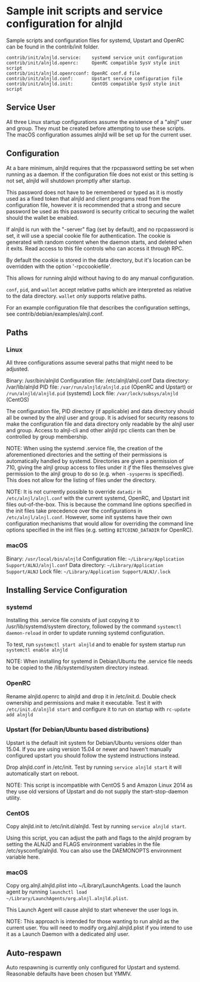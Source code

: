 Sample init scripts and service configuration for alnjld
==========================================================

Sample scripts and configuration files for systemd, Upstart and OpenRC
can be found in the contrib/init folder.

    contrib/init/alnjld.service:    systemd service unit configuration
    contrib/init/alnjld.openrc:     OpenRC compatible SysV style init script
    contrib/init/alnjld.openrcconf: OpenRC conf.d file
    contrib/init/alnjld.conf:       Upstart service configuration file
    contrib/init/alnjld.init:       CentOS compatible SysV style init script

Service User
---------------------------------

All three Linux startup configurations assume the existence of a "alnjl" user
and group.  They must be created before attempting to use these scripts.
The macOS configuration assumes alnjld will be set up for the current user.

Configuration
---------------------------------

At a bare minimum, alnjld requires that the rpcpassword setting be set
when running as a daemon.  If the configuration file does not exist or this
setting is not set, alnjld will shutdown promptly after startup.

This password does not have to be remembered or typed as it is mostly used
as a fixed token that alnjld and client programs read from the configuration
file, however it is recommended that a strong and secure password be used
as this password is security critical to securing the wallet should the
wallet be enabled.

If alnjld is run with the "-server" flag (set by default), and no rpcpassword is set,
it will use a special cookie file for authentication. The cookie is generated with random
content when the daemon starts, and deleted when it exits. Read access to this file
controls who can access it through RPC.

By default the cookie is stored in the data directory, but it's location can be overridden
with the option '-rpccookiefile'.

This allows for running alnjld without having to do any manual configuration.

`conf`, `pid`, and `wallet` accept relative paths which are interpreted as
relative to the data directory. `wallet` *only* supports relative paths.

For an example configuration file that describes the configuration settings,
see contrib/debian/examples/alnjl.conf.

Paths
---------------------------------

### Linux

All three configurations assume several paths that might need to be adjusted.

Binary:              /usr/bin/alnjld
Configuration file:  /etc/alnjl/alnjl.conf
Data directory:      /var/lib/alnjld
PID file:            `/var/run/alnjld/alnjld.pid` (OpenRC and Upstart) or `/run/alnjld/alnjld.pid` (systemd)
Lock file:           `/var/lock/subsys/alnjld` (CentOS)

The configuration file, PID directory (if applicable) and data directory
should all be owned by the alnjl user and group.  It is advised for security
reasons to make the configuration file and data directory only readable by the
alnjl user and group.  Access to alnjl-cli and other alnjld rpc clients
can then be controlled by group membership.

NOTE: When using the systemd .service file, the creation of the aforementioned
directories and the setting of their permissions is automatically handled by
systemd. Directories are given a permission of 710, giving the alnjl group
access to files under it _if_ the files themselves give permission to the
alnjl group to do so (e.g. when `-sysperms` is specified). This does not allow
for the listing of files under the directory.

NOTE: It is not currently possible to override `datadir` in
`/etc/alnjl/alnjl.conf` with the current systemd, OpenRC, and Upstart init
files out-of-the-box. This is because the command line options specified in the
init files take precedence over the configurations in
`/etc/alnjl/alnjl.conf`. However, some init systems have their own
configuration mechanisms that would allow for overriding the command line
options specified in the init files (e.g. setting `BITCOIND_DATADIR` for
OpenRC).

### macOS

Binary:              `/usr/local/bin/alnjld`
Configuration file:  `~/Library/Application Support/ALNJ/alnjl.conf`
Data directory:      `~/Library/Application Support/ALNJ`
Lock file:           `~/Library/Application Support/ALNJ/.lock`

Installing Service Configuration
-----------------------------------

### systemd

Installing this .service file consists of just copying it to
/usr/lib/systemd/system directory, followed by the command
`systemctl daemon-reload` in order to update running systemd configuration.

To test, run `systemctl start alnjld` and to enable for system startup run
`systemctl enable alnjld`

NOTE: When installing for systemd in Debian/Ubuntu the .service file needs to be copied to the /lib/systemd/system directory instead.

### OpenRC

Rename alnjld.openrc to alnjld and drop it in /etc/init.d.  Double
check ownership and permissions and make it executable.  Test it with
`/etc/init.d/alnjld start` and configure it to run on startup with
`rc-update add alnjld`

### Upstart (for Debian/Ubuntu based distributions)

Upstart is the default init system for Debian/Ubuntu versions older than 15.04. If you are using version 15.04 or newer and haven't manually configured upstart you should follow the systemd instructions instead.

Drop alnjld.conf in /etc/init.  Test by running `service alnjld start`
it will automatically start on reboot.

NOTE: This script is incompatible with CentOS 5 and Amazon Linux 2014 as they
use old versions of Upstart and do not supply the start-stop-daemon utility.

### CentOS

Copy alnjld.init to /etc/init.d/alnjld. Test by running `service alnjld start`.

Using this script, you can adjust the path and flags to the alnjld program by
setting the ALNJD and FLAGS environment variables in the file
/etc/sysconfig/alnjld. You can also use the DAEMONOPTS environment variable here.

### macOS

Copy org.alnjl.alnjld.plist into ~/Library/LaunchAgents. Load the launch agent by
running `launchctl load ~/Library/LaunchAgents/org.alnjl.alnjld.plist`.

This Launch Agent will cause alnjld to start whenever the user logs in.

NOTE: This approach is intended for those wanting to run alnjld as the current user.
You will need to modify org.alnjl.alnjld.plist if you intend to use it as a
Launch Daemon with a dedicated alnjl user.

Auto-respawn
-----------------------------------

Auto respawning is currently only configured for Upstart and systemd.
Reasonable defaults have been chosen but YMMV.

